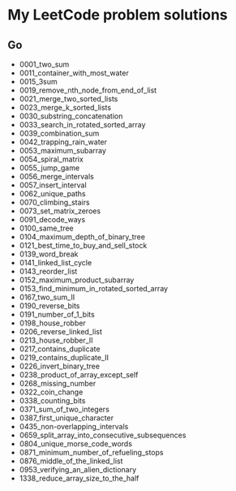 # My LeetCode problem solutions

## Go

-   0001_two_sum
-   0011_container_with_most_water
-   0015_3sum
-   0019_remove_nth_node_from_end_of_list
-   0021_merge_two_sorted_lists
-   0023_merge_k_sorted_lists
-   0030_substring_concatenation
-   0033_search_in_rotated_sorted_array
-   0039_combination_sum
-   0042_trapping_rain_water
-   0053_maximum_subarray
-   0054_spiral_matrix
-   0055_jump_game
-   0056_merge_intervals
-   0057_insert_interval
-   0062_unique_paths
-   0070_climbing_stairs
-   0073_set_matrix_zeroes
-   0091_decode_ways
-   0100_same_tree
-   0104_maximum_depth_of_binary_tree
-   0121_best_time_to_buy_and_sell_stock
-   0139_word_break
-   0141_linked_list_cycle
-   0143_reorder_list
-   0152_maximum_product_subarray
-   0153_find_minimum_in_rotated_sorted_array
-   0167_two_sum_II
-   0190_reverse_bits
-   0191_number_of_1_bits
-   0198_house_robber
-   0206_reverse_linked_list
-   0213_house_robber_II
-   0217_contains_duplicate
-   0219_contains_duplicate_II
-   0226_invert_binary_tree
-   0238_product_of_array_except_self
-   0268_missing_number
-   0322_coin_change
-   0338_counting_bits
-   0371_sum_of_two_integers
-   0387_first_unique_character
-   0435_non-overlapping_intervals
-   0659_split_array_into_consecutive_subsequences
-   0804_unique_morse_code_words
-   0871_minimum_number_of_refueling_stops
-   0876_middle_of_the_linked_list
-   0953_verifying_an_alien_dictionary
-   1338_reduce_array_size_to_the_half
